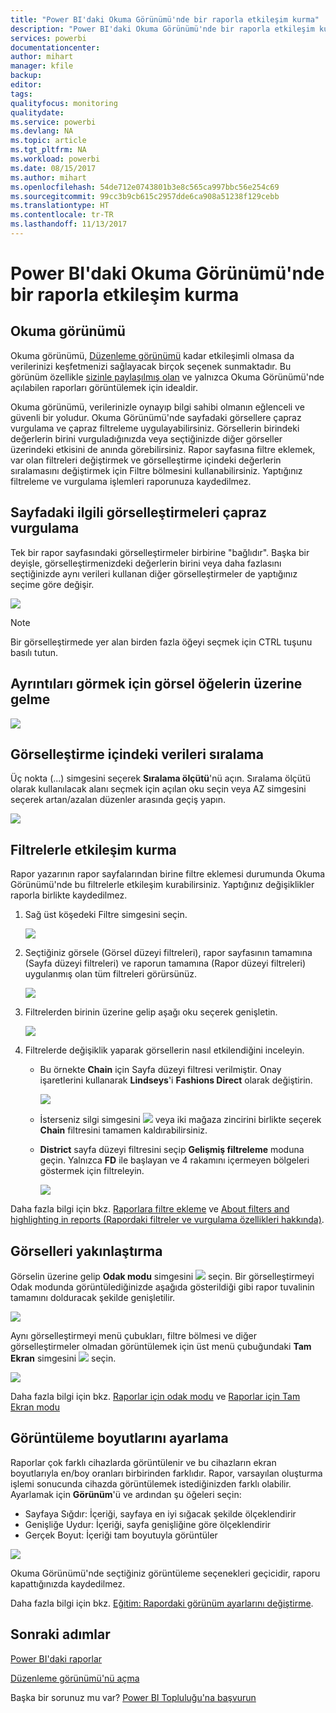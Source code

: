 ```yaml
---
title: "Power BI'daki Okuma Görünümü'nde bir raporla etkileşim kurma"
description: "Power BI'daki Okuma Görünümü'nde bir raporla etkileşim kurma"
services: powerbi
documentationcenter: 
author: mihart
manager: kfile
backup: 
editor: 
tags: 
qualityfocus: monitoring
qualitydate: 
ms.service: powerbi
ms.devlang: NA
ms.topic: article
ms.tgt_pltfrm: NA
ms.workload: powerbi
ms.date: 08/15/2017
ms.author: mihart
ms.openlocfilehash: 54de712e0743801b3e8c565ca997bbc56e254c69
ms.sourcegitcommit: 99cc3b9cb615c2957dde6ca908a51238f129cebb
ms.translationtype: HT
ms.contentlocale: tr-TR
ms.lasthandoff: 11/13/2017
---
```

# <a name="interact-with-a-report-in-reading-view-in-power-bi"></a>Power BI'daki Okuma Görünümü'nde bir raporla etkileşim kurma
## <a name="reading-view"></a>Okuma görünümü
Okuma görünümü, [Düzenleme görünümü](service-interact-with-a-report-in-editing-view.md) kadar etkileşimli olmasa da verilerinizi keşfetmenizi sağlayacak birçok seçenek sunmaktadır. Bu görünüm özellikle [sizinle paylaşılmış olan](service-share-dashboards.md) ve yalnızca Okuma Görünümü'nde açılabilen raporları görüntülemek için idealdir.

Okuma görünümü, verilerinizle oynayıp bilgi sahibi olmanın eğlenceli ve güvenli bir yoludur. Okuma Görünümü'nde sayfadaki görsellere çapraz vurgulama ve çapraz filtreleme uygulayabilirsiniz.  Görsellerin birindeki değerlerin birini vurguladığınızda veya seçtiğinizde diğer görseller üzerindeki etkisini de anında görebilirsiniz. Rapor sayfasına filtre eklemek, var olan filtreleri değiştirmek ve görselleştirme içindeki değerlerin sıralamasını değiştirmek için Filtre bölmesini kullanabilirsiniz. Yaptığınız filtreleme ve vurgulama işlemleri raporunuza kaydedilmez.

## <a name="cross-highlight-the-related-visualizations-on-a-page"></a>Sayfadaki ilgili görselleştirmeleri çapraz vurgulama
Tek bir rapor sayfasındaki görselleştirmeler birbirine "bağlıdır".  Başka bir deyişle, görselleştirmenizdeki değerlerin birini veya daha fazlasını seçtiğinizde aynı verileri kullanan diğer görselleştirmeler de yaptığınız seçime göre değişir.

![](media/service-interact-with-a-report-in-reading-view/pagefilter3b.gif)

> [!NOTE]
> Bir görselleştirmede yer alan birden fazla öğeyi seçmek için CTRL tuşunu basılı tutun.
> 
> 

## <a name="hover-over-visual-elements-to-see-the-details"></a>Ayrıntıları görmek için görsel öğelerin üzerine gelme
![](media/service-interact-with-a-report-in-reading-view/amarillachart.png)

## <a name="sort-the-data-in-a-visualization"></a>Görselleştirme içindeki verileri sıralama
Üç nokta (...) simgesini seçerek **Sıralama ölçütü**'nü açın. Sıralama ölçütü olarak kullanılacak alanı seçmek için açılan oku seçin veya AZ simgesini seçerek artan/azalan düzenler arasında geçiş yapın. 

![](media/service-interact-with-a-report-in-reading-view/pbi_changechartsort.gif) 

## <a name="interact-with-filters"></a>Filtrelerle etkileşim kurma
Rapor yazarının rapor sayfalarından birine filtre eklemesi durumunda Okuma Görünümü'nde bu filtrelerle etkileşim kurabilirsiniz. Yaptığınız değişiklikler raporla birlikte kaydedilmez.

1. Sağ üst köşedeki Filtre simgesini seçin.
   
   ![](media/service-interact-with-a-report-in-reading-view/filters.png)  
2. Seçtiğiniz görsele (Görsel düzeyi filtreleri), rapor sayfasının tamamına (Sayfa düzeyi filtreleri) ve raporun tamamına (Rapor düzeyi filtreleri) uygulanmış olan tüm filtreleri görürsünüz.
   
   ![](media/service-interact-with-a-report-in-reading-view/power-bi-reading-filters.png)
3. Filtrelerden birinin üzerine gelip aşağı oku seçerek genişletin.
   
   ![](media/service-interact-with-a-report-in-reading-view/power-bi-expan-filter.png)
4. Filtrelerde değişiklik yaparak görsellerin nasıl etkilendiğini inceleyin.  
   
   * Bu örnekte **Chain** için Sayfa düzeyi filtresi verilmiştir. Onay işaretlerini kullanarak **Lindseys**'i **Fashions Direct** olarak değiştirin.
     
     ![](media/service-interact-with-a-report-in-reading-view/power-bi-filter-chain.png)
   * İsterseniz silgi simgesini ![](media/service-interact-with-a-report-in-reading-view/power-bi-eraser-icon.png) veya iki mağaza zincirini birlikte seçerek **Chain** filtresini tamamen kaldırabilirsiniz.
   * **District** sayfa düzeyi filtresini seçip **Gelişmiş filtreleme** moduna geçin. Yalnızca **FD** ile başlayan ve 4 rakamını içermeyen bölgeleri göstermek için filtreleyin.
     
     ![](media/service-interact-with-a-report-in-reading-view/power-bi-advanced-filter.png)

Daha fazla bilgi için bkz. [Raporlara filtre ekleme](power-bi-report-add-filter.md) ve [About filters and highlighting in reports (Rapordaki filtreler ve vurgulama özellikleri hakkında)](power-bi-reports-filters-and-highlighting.md).

## <a name="zoom-in-on-individual-visuals"></a>Görselleri yakınlaştırma
Görselin üzerine gelip **Odak modu** simgesini ![](media/service-interact-with-a-report-in-reading-view/pbi_popouticon.jpg) seçin. Bir görselleştirmeyi Odak modunda görüntülediğinizde aşağıda gösterildiği gibi rapor tuvalinin tamamını dolduracak şekilde genişletilir.

![](media/service-interact-with-a-report-in-reading-view/powerbi-focus-mode.png)

Aynı görselleştirmeyi menü çubukları, filtre bölmesi ve diğer görselleştirmeler olmadan görüntülemek için üst menü çubuğundaki **Tam Ekran** simgesini ![](media/service-interact-with-a-report-in-reading-view/power-bi-focus-icon.png) seçin.

![](media/service-interact-with-a-report-in-reading-view/power-bi-full-screen.png)

Daha fazla bilgi için bkz. [Raporlar için odak modu](service-focus-mode.md) ve [Raporlar için Tam Ekran modu](service-fullscreen-mode.md)

## <a name="adjust-the-display-dimensions"></a>Görüntüleme boyutlarını ayarlama
Raporlar çok farklı cihazlarda görüntülenir ve bu cihazların ekran boyutlarıyla en/boy oranları birbirinden farklıdır.  Rapor, varsayılan oluşturma işlemi sonucunda cihazda görüntülemek istediğinizden farklı olabilir.  Ayarlamak için **Görünüm**'ü ve ardından şu öğeleri seçin:

* Sayfaya Sığdır: İçeriği, sayfaya en iyi sığacak şekilde ölçeklendirir
* Genişliğe Uydur: İçeriği, sayfa genişliğine göre ölçeklendirir
* Gerçek Boyut: İçeriği tam boyutuyla görüntüler  

![](media/service-interact-with-a-report-in-reading-view/power-bi-view.png)

  Okuma Görünümü'nde seçtiğiniz görüntüleme seçenekleri geçicidir, raporu kapattığınızda kaydedilmez.

  Daha fazla bilgi için bkz. [Eğitim: Rapordaki görünüm ayarlarını değiştirme](power-bi-change-report-display-settings.md).

## <a name="next-steps"></a>Sonraki adımlar
[Power BI'daki raporlar](service-reports.md)

[Düzenleme görünümü'nü açma](service-reading-view-and-editing-view.md)

Başka bir sorunuz mu var? [Power BI Topluluğu'na başvurun](http://community.powerbi.com/)

